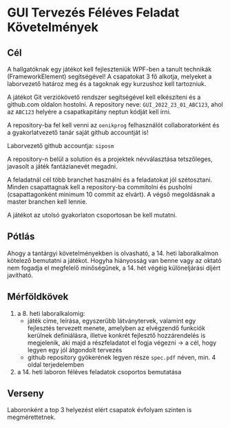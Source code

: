 # GUI Tervezés Féléves Feladat Követelmények

## Cél

A hallgatóknak egy játékot kell fejleszteniük WPF-ben a tanult technikák (FrameworkElement) segítségével! A csapatokat 3 fő alkotja, melyeket a laborvezető határoz meg és a tagoknak egy kurzushoz kell tartozniuk.

A játékot Git verziókövető rendszer segítségével kell elkészíteni és a github.com oldalon hostolni. A repository neve: `GUI_2022_23_01_ABC123`, ahol az `ABC123` helyére a csapatkapitány neptun kódját kell írni. 

A repository-ba fel kell venni az `oenikprog` felhasználót collaboratorként és a gyakorlatvezető tanár saját github accountját is!

Laborvezető github accountja: `siposm`

A repository-n belül a solution és a projektek névválasztása tetszőleges, javasolt a játék fantázianevét megadni.

A feladatnál cél több branchet használni és a feladatokat jól szétosztani. Minden csapattagnak kell a repository-ba commitolni és pusholni (csapattagonként minimum 10 commit az elvárt). A végső megoldásnak a master branchen kell lennie.

A játékot az utolsó gyakorlaton csoportosan be kell mutatni.

## Pótlás

Ahogy a tantárgyi követelményekben is olvasható, a 14. heti laboralkalmon kötelező bemutatni a játékot. Hogyha hiányosság van benne vagy az oktató nem fogadja el megfelelő minőségűnek, a 14. hét végéig különeljárási díjért javítható.

## Mérföldkövek

1. a 8. heti laboralkalomig:
    - játék címe, leírása, egyszerűbb látványtervek, valamint egy fejlesztés tervezett menete, amelyben az elvégzendő funkciók kerülnek definiálásra, illetve konkrét fejlesztő hozzárendelés is megjelenik, aki majd a részfeladatot el fogja végezni → a cél, hogy legyen egy jól átgondolt tervezés
    - github repository gyökerének legyen része `spec.pdf` néven, min. 4 oldal terjedelemben
2. a 14. heti laboron féléves feladatok csoportos bemutatása

## Verseny

Laboronként a top 3 helyezést elért csapatok évfolyam szinten is megmérettetnek.